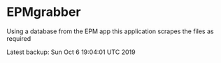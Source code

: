 # EPMgrabber
Using a database from the EPM app this application scrapes the files as required


Latest backup: Sun Oct 6 19:04:01 UTC 2019
